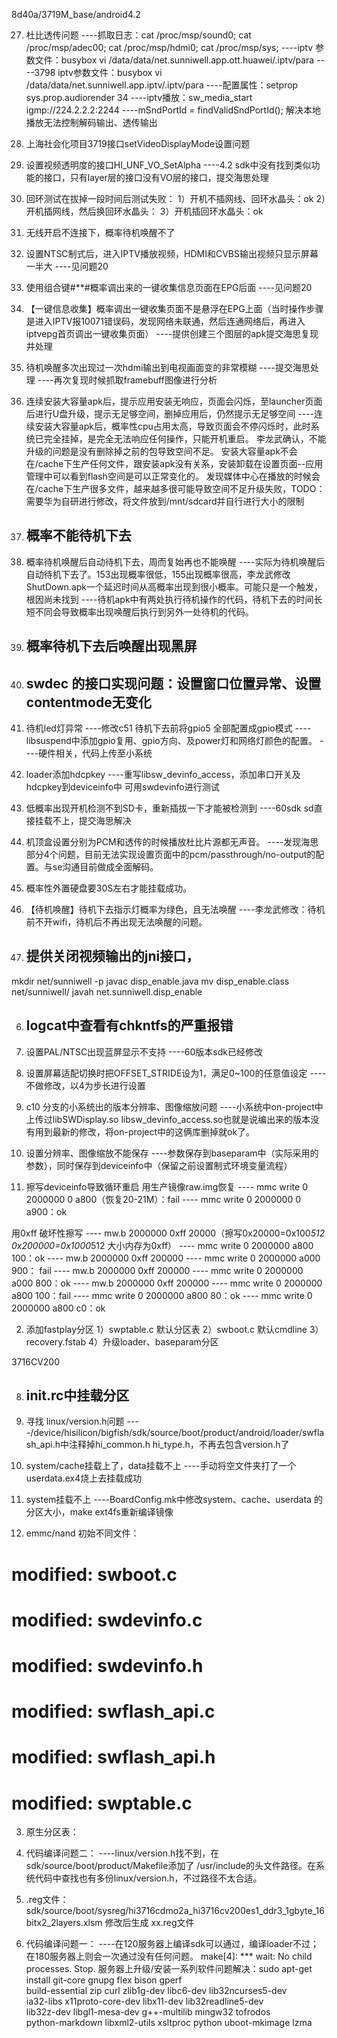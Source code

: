 
8d40a/3719M_base/android4.2


27. 杜比透传问题
----抓取日志：cat  /proc/msp/sound0;  cat  /proc/msp/adec00;   cat /proc/msp/hdmi0; cat /proc/msp/sys;
----iptv 参数文件：busybox vi /data/data/net.sunniwell.app.ott.huawei/.iptv/para
----3798 iptv参数文件：busybox vi /data/data/net.sunniwell.app.iptv/.iptv/para
----配置属性：setprop sys.prop.audiorender 34
----iptv播放：sw_media_start igmp://224.2.2.2:2244
----mSndPortId = findValidSndPortId(); 解决本地播放无法控制解码输出、透传输出



26. 上海社会化项目3719接口setVideoDisplayMode设置问题

25. 设置视频透明度的接口HI_UNF_VO_SetAlpha
     ----4.2 sdk中没有找到类似功能的接口，只有layer层的接口没有VO层的接口，提交海思处理

24. 回环测试在拔掉一段时间后测试失败：
     1）开机不插网线、回环水晶头：ok
     2）开机插网线，然后换回环水晶头：
     3）开机插回环水晶头：ok

23. 无线开启不连接下，概率待机唤醒不了


22. 设置NTSC制式后，进入IPTV播放视频，HDMI和CVBS输出视频只显示屏幕一半大
     ----见问题20
21. 使用组合键#**#概率调出来的一键收集信息页面在EPG后面
     ----见问题20
20. 【一键信息收集】概率调出一键收集页面不是悬浮在EPG上面（当时操作步骤是进入IPTV报10071错误码，发现网络未联通，然后连通网络后，再进入iptvepg首页调出一键收集页面）
     ----提供创建三个图层的apk提交海思复现并处理

19. 待机唤醒多次出现过一次hdmi输出到电视画面变的非常模糊
     ----提交海思处理
     ----再次复现时候抓取framebuff图像进行分析

18. 连续安装大容量apk后，提示应用安装无响应，页面会闪烁，至launcher页面后进行U盘升级，提示无足够空间，删掉应用后，仍然提示无足够空间
     ----连续安装大容量apk后，概率性cpu占用太高，导致页面会不停闪烁时，此时系统已完全挂掉，是完全无法响应任何操作，只能开机重启。
     李龙武确认，不能升级的问题是没有删除掉之前的包导致空间不足。
     安装大容量apk不会在/cache下生产任何文件，跟安装apk没有关系，安装卸载在设置页面--应用管理中可以看到flash空间是可以正常变化的。
     发现媒体中心在播放的时候会在/cache下生产很多文件，越来越多很可能导致空间不足升级失败，TODO：需要华为自研进行修改，将文件放到/mnt/sdcard并自行进行大小的限制

17. 概率不能待机下去
     ----

16. 概率待机唤醒后自动待机下去，周而复始再也不能唤醒
     ----实际为待机唤醒后自动待机下去了。153出现概率很低，155出现概率很高，李龙武修改ShutDown.apk一个延迟时间从高概率出现到很小概率。可能只是一个触发，根因尚未找到
     ----待机apk中有两处执行待机操作的代码，待机下去的时间长短不同会导致概率出现唤醒后执行到另外一处待机的代码。

15. 概率待机下去后唤醒出现黑屏
     ----

14. swdec 的接口实现问题：设置窗口位置异常、设置contentmode无变化
     ----

13. 待机led灯异常
     ----修改c51 待机下去前将gpio5 全部配置成gpio模式
     ----libsuspend中添加gpio复用、gpio方向、及power灯和网络灯颜色的配置。
     ----硬件相关，代码上传至小系统

12. loader添加hdcpkey
    ----重写libsw_devinfo_access，添加串口开关及hdcpkey到deviceinfo中
     可用swdevinfo进行测试

11. 低概率出现开机检测不到SD卡，重新插拔一下才能被检测到
     ----60sdk sd直接挂载不上，提交海思解决

10. 机顶盒设置分别为PCM和透传的时候播放杜比片源都无声音。
     ----发现海思部分4个问题，目前无法实现设置页面中的pcm/passthrough/no-output的配置。与se沟通目前做成全面解码。

9. 概率性外置硬盘要30S左右才能挂载成功。
     

8. 【待机唤醒】待机下去指示灯概率为绿色，且无法唤醒
     ----李龙武修改：待机前不开wifi，待机后不再出现无法唤醒的问题。

7. 提供关闭视频输出的jni接口，
    ----
mkdir net/sunniwell -p
javac  disp_enable.java
mv disp_enable.class  net/sunniwell/
javah  net.sunniwell.disp_enable

6. logcat中查看有chkntfs的严重报错
    ----

5. 设置PAL/NTSC出现蓝屏显示不支持
    ----60版本sdk已经修改

4. 设置屏幕适配切换时把OFFSET_STRIDE设为1，满足0~100的任意值设定
    ----不做修改，以4为步长进行设置

3. c10 分支的小系统出的版本分辨率、图像缩放问题
    ----小系统中on-project中上传过libSWDisplay.so  libsw_devinfo_access.so也就是说编出来的版本没有用到最新的修改，将on-project中的这俩库删掉就ok了。

2. 设置分辨率、图像缩放不能保存
     ----参数保存到baseparam中（实际采用的参数），同时保存到deviceinfo中（保留之前设置制式环境变量流程）

1. 擦写deviceinfo导致循环重启
用生产镜像raw.img恢复
---- mmc write 0 2000000 0 a800（恢复20-21M）：fail
---- mmc write 0 2000000 0 a900：ok

用0xff 破坏性擦写
---- mw.b 2000000 0xff 20000（擦写0x20000=0x100*512 0x200000=0x1000*512 大小内存为0xff）
---- mmc write 0 2000000 a800 100：ok
---- mw.b 2000000 0xff 200000
---- mmc write 0 2000000 a000 900： fail
---- mw.b 2000000 0xff 200000
---- mmc write 0 2000000 a000 800：ok
---- mw.b 2000000 0xff 200000
---- mmc write 0 2000000 a800 100：fail
---- mmc write 0 2000000 a800 80：ok
---- mmc write 0 2000000 a800 c0：ok

2. 添加fastplay分区
1）swptable.c 默认分区表
2）swboot.c 默认cmdline
3）recovery.fstab
4）升级loader、baseparam分区


3716CV200




8. init.rc中挂载分区
    ----

7. 寻找 linux/version.h问题
    ----/device/hisilicon/bigfish/sdk/source/boot/product/android/loader/swflash_api.h中注释掉hi_common.h hi_type.h，不再去包含version.h了

6. system/cache挂载上了，data挂载不上
    ----手动将空文件夹打了一个userdata.ex4烧上去挂载成功

5. system挂载不上
    ----BoardConfig.mk中修改system、cache、userdata 的分区大小，make ext4fs重新编译镜像

4. emmc/nand 初始不同文件：
#       modified:   swboot.c
#       modified:   swdevinfo.c
#       modified:   swdevinfo.h
#       modified:   swflash_api.c
#       modified:   swflash_api.h
#       modified:   swptable.c

3. 原生分区表：

2. 代码编译问题二：
    ----linux/version.h找不到，在sdk/source/boot/product/Makefile添加了 /usr/include的头文件路径。在系统代码中查找也有多份linux/version.h，不过路径不太合适。

3.  .reg文件：
sdk/source/boot/sysreg/hi3716cdmo2a_hi3716cv200es1_ddr3_1gbyte_16bitx2_2layers.xlsm 修改后生成 xx.reg文件

1. 代码编译问题一：
    ----在120服务器上编译sdk可以通过，编译loader不过；在180服务器上则会一次通过没有任何问题。
make[4]: *** wait: No child processes.  Stop.
服务器上升级/安装一系列软件问题解决：sudo apt-get install git-core gnupg flex bison gperf \
build-essential zip curl zlib1g-dev libc6-dev lib32ncurses5-dev \
ia32-libs x11proto-core-dev libx11-dev lib32readline5-dev \
lib32z-dev libgl1-mesa-dev g++-multilib mingw32 tofrodos \
python-markdown libxml2-utils xsltproc python uboot-mkimage lzma
